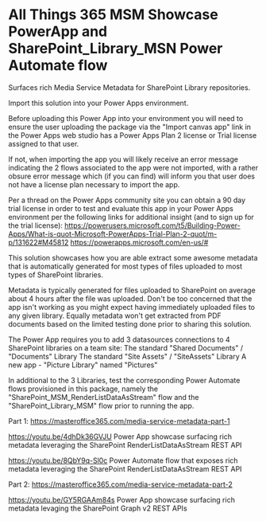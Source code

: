 # All Things 365 MSM Showcase PowerApp and SharePoint_Library_MSN Power Automate flow
Surfaces rich Media Service Metadata for SharePoint Library repositories.

Import this solution into your Power Apps environment.


Before uploading this Power App into your environment you will need to ensure the user uploading the package via the "Import canvas app" link in the Power Apps web studio has a Power Apps Plan 2 license or Trial license assigned to that user. 

If not, when importing the app you will likely receive an error message indicating the 2 flows associated to the app were not imported, with a rather obsure error message which (if you can find) will inform you that user does not have a license plan necessary to import the app. 

Per a thread on the Power Apps community site you can obtain a 90 day trial license in order to test and evaluate this app in your Power Apps environment per the following links for additional insight (and to sign up for the trial license):
https://powerusers.microsoft.com/t5/Building-Power-Apps/What-is-quot-Microsoft-PowerApps-Trial-Plan-2-quot/m-p/131622#M45812
https://powerapps.microsoft.com/en-us/#


This solution showcases how you are able extract some awesome metadata that is automatically generated for most types of files uploaded to most types of SharePoint libraries. 

Metadata is typically generated for files uploaded to SharePoint on average about 4 hours after the file was uploaded. Don't be too concerned that the app isn't working as you might expect having immediately uploaded files to any given library. Equally metadata won't get extracted from PDF documents based on the limited testing done prior to sharing this solution.

The Power App requires you to add 3 datasources connections to 4 SharePoint libraries on a team site:
The standard "Shared Documents" / "Documents" Library
The standard "Site Assets" / "SiteAssets" Library
A new app - "Picture Library" named "Pictures"

In additional to the 3 Libraries, test the corresponding Power Automate flows provisioned in this package, namely the "SharePoint_MSM_RenderListDataAsStream" flow and the "SharePoint_Library_MSM" flow prior to running the app.

Part 1: 
https://masteroffice365.com/media-service-metadata-part-1

https://youtu.be/4dhDk36GVJU
Power App showcase surfacing rich metadata leveraging the SharePoint RenderListDataAsStream REST API

https://youtu.be/8QbY9q-Sl0c
Power Automate flow that exposes rich metadata leveraging the SharePoint RenderListDataAsStream REST API


Part 2: 
https://masteroffice365.com/media-service-metadata-part-2

https://youtu.be/GY5RGAAm84s
Power App showcase surfacing rich metadata levaging the SharePoint Graph v2 REST APIs
